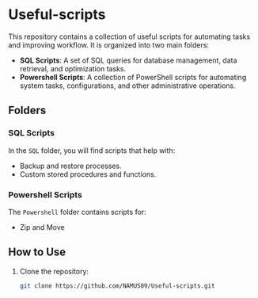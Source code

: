 # Useful-scripts

This repository contains a collection of useful scripts for automating tasks and improving workflow. It is organized into two main folders:

- **SQL Scripts**: A set of SQL queries for database management, data retrieval, and optimization tasks.
- **Powershell Scripts**: A collection of PowerShell scripts for automating system tasks, configurations, and other administrative operations.

## Folders

### SQL Scripts
In the `SQL` folder, you will find scripts that help with:
- Backup and restore processes.
- Custom stored procedures and functions.

### Powershell Scripts
The `Powershell` folder contains scripts for:
- Zip and Move

## How to Use

1. Clone the repository:
   ```bash
   git clone https://github.com/NAMUS09/Useful-scripts.git
